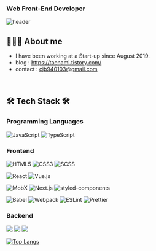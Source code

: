 ### Web Front-End Developer 
![header](https://capsule-render.vercel.app/api?type=waving&color=auto&height=250&section=header&text=Taenam%20Kim&fontSize=90)

## 👩🏻‍💻 About me
- I have been working at a Start-up since August 2019.
- blog : https://taenami.tistory.com/
- contact : cjb940103@gmail.com

<br />

## 🛠 Tech Stack 🛠

### Programming Languages
<span><img alt="JavaScript" src ="https://img.shields.io/badge/JavaScript-F7DF1E.svg?&style=flat&logo=JavaScript&logoColor=white"/></span>
<span><img alt="TypeScript" src ="https://img.shields.io/badge/TypeScript-3178C6.svg?&style=flat&logo=TypeScript&logoColor=white"/></span>

### Frontend
<span><img alt="HTML5" src ="https://img.shields.io/badge/HTML5-E34F26.svg?&style=flat&logo=HTML5&logoColor=white"/></span>
<span><img alt="CSS3" src ="https://img.shields.io/badge/CSS3-1572B6.svg?&style=flat&logo=CSS3&logoColor=white"/></span>
<span><img alt="SCSS" src ="https://img.shields.io/badge/SCSS-CC6699.svg?&style=flat&logo=Sass&logoColor=white"/></span>

<span><img alt="React" src ="https://img.shields.io/badge/React-61DAFB.svg?&style=flat&logo=React&logoColor=white"/></span>
<span><img alt="Vue.js" src ="https://img.shields.io/badge/Vue.js-4FC08D.svg?&style=flat&logo=Vue.js&logoColor=white"/></span>

<span><img alt="MobX" src ="https://img.shields.io/badge/MobX-FF9955.svg?&style=flat&MobX=Sass&logoColor=white"/></span>
<span><img alt="Next.js" src ="https://img.shields.io/badge/Next.js-000000.svg?&style=flat&logo=Next.js&logoColor=white"/></span>
<span><img alt="styled-components" src ="https://img.shields.io/badge/styled-components-DB7093.svg?&style=flat&logo=styled-components&logoColor=white"/></span>

<span><img alt="Babel" src ="https://img.shields.io/badge/Babel-F9DC3E.svg?&style=flat&logo=Babel&logoColor=white"/></span>
<span><img alt="Webpack" src ="https://img.shields.io/badge/Webpack-8DD6F9.svg?&style=flat&logo=Webpack&logoColor=white"/></span>
<span><img alt="ESLint" src ="https://img.shields.io/badge/ESLint-4B32C3.svg?&style=flat&logo=ESLint&logoColor=white"/></span>
<span><img alt="Prettier" src ="https://img.shields.io/badge/Prettier-F7B93E.svg?&style=flat&logo=Prettier&logoColor=white"/></span>

### Backend 
![](https://camo.githubusercontent.com/5fffcd5b41bae5b026a20839da9319ccf0343276a74a6b19be90af9a9bb1ff36/68747470733a2f2f696d672e736869656c64732e696f2f62616467652f4e6f64652e6a732d6332633563353f7374796c653d666c6174266c6f676f3d4e6f64652e6a73266c6f676f436f6c6f723d333339393333)
![](https://camo.githubusercontent.com/29437b7595959124268299622f46cad2c8442c3f2a4d311cd33f9f3633a8c3cf/68747470733a2f2f696d672e736869656c64732e696f2f62616467652f4d7953514c2d6631643864393f7374796c653d666c6174266c6f676f3d4d7953514c266c6f676f436f6c6f723d343437394131)
![](https://camo.githubusercontent.com/902d3225cd0a52691909098a015d77f6c43d3cc12a4c03121022246dee0a74e9/68747470733a2f2f696d672e736869656c64732e696f2f62616467652f4b6f612d3333333333443f7374796c653d666c61742d737175617265266c6f676f3d4b6f61266c6f676f436f6c6f723d7768697465)

[![Top Langs](https://github-readme-stats.vercel.app/api/top-langs/?username=dev-93&layout=compact)](https://github.com/dev-93)


<!--
**dev-93/dev-93** is a ✨ _special_ ✨ repository because its `README.md` (this file) appears on your GitHub profile.

Here are some ideas to get you started:




- 👯 I’m looking to collaborate on ...
- 🤔 I’m looking for help with ...
- 💬 Ask me about ...
- 📫 How to reach me: ...
- 😄 Pronouns: ...
- ⚡ Fun fact: ...
-->
